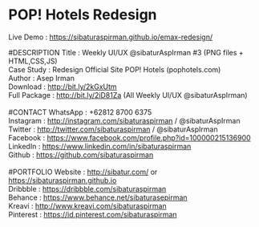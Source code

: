 # POP! Hotels Redesign

Live Demo : https://sibaturaspirman.github.io/emax-redesign/<br>

#DESCRIPTION
Title : Weekly UI/UX @sibaturAspIrman #3 (PNG files + HTML,CSS,JS) <br>
Case Study : Redesign Official Site POP! Hotels (pophotels.com)<br>
Author : Asep Irman<br>
Download : http://bit.ly/2kGxUtm<br>
Full Package : http://bit.ly/2iD81Za (All Weekly UI/UX @sibaturAspIrman)<br>
<br>
#CONTACT
WhatsApp : +62812 8700 6375<br>
Instagram : http://instagram.com/sibaturaspirman / @sibaturAspIrman<br>
Twitter : http://twitter.com/sibaturaspirman / @sibaturAspIrman<br>
Facebook : https://www.facebook.com/profile.php?id=100000215136900<br>
LinkedIn : https://www.linkedin.com/in/sibaturaspirman<br>
Github : https://github.com/sibaturaspirman<br>
<br>
#PORTFOLIO
Website : http://sibatur.com/ or https://sibaturaspirman.github.io<br>
Dribbble : https://dribbble.com/sibaturaspirman<br>
Behance : https://www.behance.net/sibaturasepirman<br>
Kreavi : http://www.kreavi.com/sibaturaspirman<br>
Pinterest : https://id.pinterest.com/sibaturaspirman<br>
